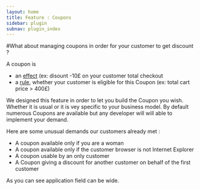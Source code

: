```yaml
---
layout: home
title: Feature : Coupons
sidebar: plugin
subnav: plugin_index
---
```


#What about managing coupons in order for your customer to get discount ?

A coupon is
* an [effect](/documentation/features/coupon/effects.html) (ex: disount -10£ on your customer total checkout
* a [rule](/documentation/features/coupon/rules.html), whether your customer is eligible for this Coupon (ex: total cart price > 400£)

We designed this feature in order to let you build the Coupon you wish. Whether it is usual or it is vey specific to your business model.
By default numerous Coupons are available but any developer will will able to implement your demand.

Here are some unusual demands our customers already met :
* A coupon available only if you are a woman
* A coupon available only if the customer browser is not Internet Explorer
* A coupon usable by an only customer
* A Coupon giving a discount for another customer on behalf of the first customer

As you can see application field can be wide.
